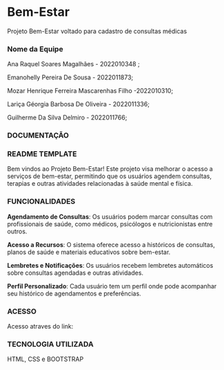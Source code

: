 # Bem-Estar
Projeto Bem-Estar voltado para cadastro de consultas médicas

### Nome da Equipe
Ana Raquel Soares Magalhães - 2022010348 ;

Emanohelly Pereira De Sousa - 2022011873;

Mozar Henrique Ferreira Mascarenhas Filho -2022010310;

Lariça Géorgia Barbosa De Oliveira - 2022011336;

Guilherme Da Silva Delmiro - 2022011766;

### DOCUMENTAÇÃO
### README TEMPLATE

Bem vindos ao Projeto Bem-Estar! 
Este projeto visa melhorar o acesso a serviços de bem-estar, permitindo que os usuários agendem consultas, terapias e outras atividades relacionadas à saúde mental e física.

### FUNCIONALIDADES

**Agendamento de Consultas**: Os usuários podem marcar consultas com profissionais de saúde, como médicos, psicólogos e nutricionistas entre outros.

**Acesso a Recursos**: O sistema oferece acesso a históricos de consultas, planos de saúde e materiais educativos sobre bem-estar.

**Lembretes e Notificações**: Os usuários recebem lembretes automáticos sobre consultas agendadas e outras atividades.

**Perfil Personalizado**: Cada usuário tem um perfil onde pode acompanhar seu histórico de agendamentos e preferências.

### ACESSO
Acesso atraves do link: 

### TECNOLOGIA UTILIZADA
HTML, CSS e BOOTSTRAP

